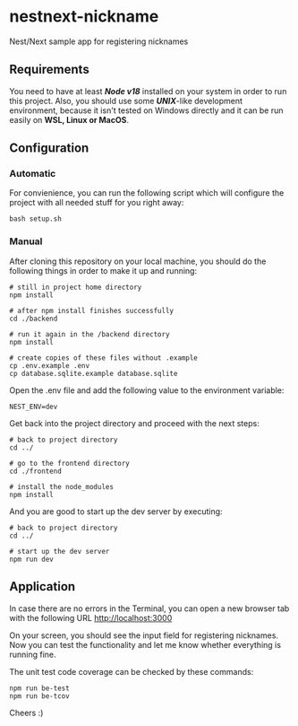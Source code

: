 # nestnext-nickname
Nest/Next sample app for registering nicknames

## Requirements
You need to have at least ***Node v18*** installed on your system in order to run this project. Also, you should use some ***UNIX***-like development environment, because it isn't tested on Windows directly and it can be run easily on **WSL, Linux or MacOS**.

## Configuration

### Automatic
For convienience, you can run the following script which will configure the project with all needed stuff for you right away:
```shell
bash setup.sh
```

### Manual

After cloning this repository on your local machine, you should do the following things in order to make it up and running:
```shell
# still in project home directory
npm install

# after npm install finishes successfully
cd ./backend

# run it again in the /backend directory
npm install

# create copies of these files without .example
cp .env.example .env
cp database.sqlite.example database.sqlite
```

Open the .env file and add the following value to the environment variable:
```shell
NEST_ENV=dev
```

Get back into the project directory and proceed with the next steps:
```shell
# back to project directory
cd ../

# go to the frontend directory
cd ./frontend

# install the node_modules
npm install
```

And you are good to start up the dev server by executing:
```shell
# back to project directory
cd ../

# start up the dev server
npm run dev
```

## Application

In case there are no errors in the Terminal, you can open a new browser tab with the following URL [http://localhost:3000](http://localhost:3000)

On your screen, you should see the input field for registering nicknames. Now you can test the functionality and let me know whether everything is running fine.

The unit test code coverage can be checked by these commands:
```shell
npm run be-test
npm run be-tcov
```

Cheers :)
